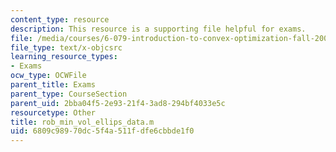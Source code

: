 ```yaml
---
content_type: resource
description: This resource is a supporting file helpful for exams.
file: /media/courses/6-079-introduction-to-convex-optimization-fall-2009/6809c98970dc5f4a511fdfe6cbbde1f0_rob_min_vol_ellips_data.m
file_type: text/x-objcsrc
learning_resource_types:
- Exams
ocw_type: OCWFile
parent_title: Exams
parent_type: CourseSection
parent_uid: 2bba04f5-2e93-21f4-3ad8-294bf4033e5c
resourcetype: Other
title: rob_min_vol_ellips_data.m
uid: 6809c989-70dc-5f4a-511f-dfe6cbbde1f0
---
```

